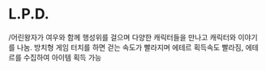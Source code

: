 # L.P.D.
/어린왕자가 여우와 함께 행성위를 걸으며 다양한 캐릭터들을 만나고 캐릭터와 이야기를 나눔. 방치형 게임
터치를 하면 걷는 속도가 빨라지며 에테르 획득속도 빨라짐, 에테르를 수집하여 아이템 획득 가능
